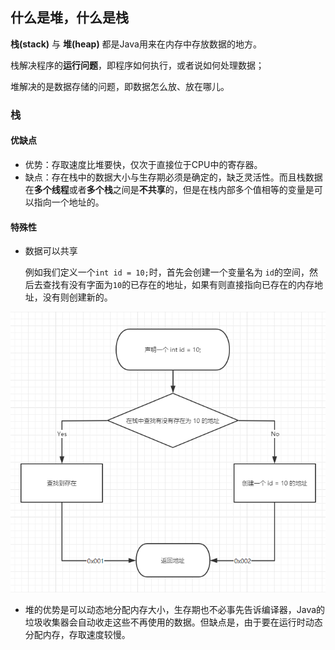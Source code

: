 ## 什么是堆，什么是栈

**栈(stack)** 与 **堆(heap)** 都是Java用来在内存中存放数据的地方。

栈解决程序的**运行问题**，即程序如何执行，或者说如何处理数据；

堆解决的是数据存储的问题，即数据怎么放、放在哪儿。

### 栈

#### 优缺点

- 优势：存取速度比堆要快，仅次于直接位于CPU中的寄存器。
- 缺点：存在栈中的数据大小与生存期必须是确定的，缺乏灵活性。而且栈数据在**多个线程**或者**多个栈**之间是**不共享**的，但是在栈内部多个值相等的变量是可以指向一个地址的。

#### 特殊性

- 数据可以共享

  例如我们定义一个`int id = 10;`时，首先会创建一个变量名为 `id`的空间，然后去查找有没有字面为`10`的已存在的地址，如果有则直接指向已存在的内存地址，没有则创建新的。

![1588061497295](../../image/1588061497295.png)





- 堆的优势是可以动态地分配内存大小，生存期也不必事先告诉编译器，Java的垃圾收集器会自动收走这些不再使用的数据。但缺点是，由于要在运行时动态分配内存，存取速度较慢。

